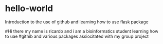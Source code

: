 # hello-world
Introduction to the use of github and learning how to use flask package

#Hi there my name is ricardo and i am a bioinformatics student learning how to uae #githib and various packages assiocitated with my group project
